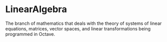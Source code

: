 # LinearAlgebra
The branch of mathematics that deals with the theory of systems of linear equations, matrices, vector spaces, and linear transformations being programmed in Octave.
